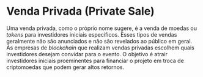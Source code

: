 # Venda Privada (Private Sale)

Uma venda privada, como o próprio nome sugere, é a venda de moedas ou _tokens_ para investidores iniciais específicos. Esses tipos de vendas geralmente não são anunciados e não são revelados ao público em geral. As empresas de _blockchain_ que realizam vendas privadas escolhem quais investidores desejam convidar para o evento. O objetivo é atrair investidores iniciais proeminentes para financiar o projeto em troca de criptomoedas que podem gerar altos retornos.